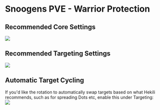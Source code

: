 # Snoogens PVE - Warrior Protection  
## Recommended Core Settings  
![](https://i.imgur.com/Y7A3l6u.png)   

## Recommended Targeting Settings  
![](https://i.imgur.com/ITCw67M.png)  

## Automatic Target Cycling  
If you'd like the rotation to automatically swap targets based on what Hekili recommends, such as for spreading Dots etc, enable this under Targeting:  
![](https://i.imgur.com/1rDyIp7.png)  